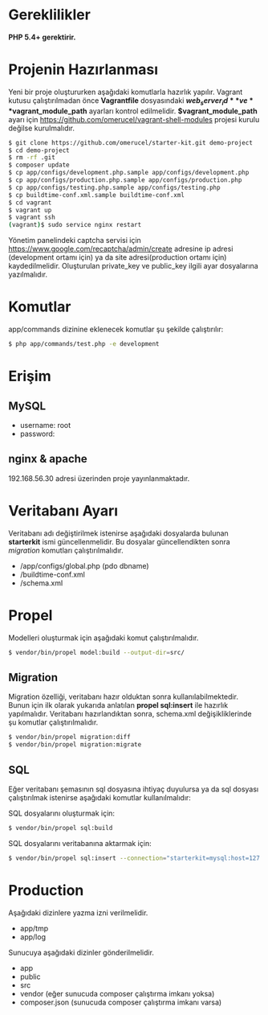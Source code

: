 # Gereklilikler

**PHP 5.4+ gerektirir.**

# Projenin Hazırlanması

Yeni bir proje oluştururken aşağıdaki komutlarla hazırlık yapılır. Vagrant kutusu çalıştırılmadan önce **Vagrantfile**
dosyasındaki **$web_server_id** ve **$vagrant_module_path** ayarları kontrol edilmelidir. **$vagrant_module_path** ayarı için
https://github.com/omerucel/vagrant-shell-modules projesi kurulu değilse kurulmalıdır.

```bash
$ git clone https://github.com/omerucel/starter-kit.git demo-project
$ cd demo-project
$ rm -rf .git
$ composer update
$ cp app/configs/development.php.sample app/configs/development.php
$ cp app/configs/production.php.sample app/configs/production.php
$ cp app/configs/testing.php.sample app/configs/testing.php
$ cp buildtime-conf.xml.sample buildtime-conf.xml
$ cd vagrant
$ vagrant up
$ vagrant ssh
(vagrant)$ sudo service nginx restart
```

Yönetim panelindeki captcha servisi için https://www.google.com/recaptcha/admin/create adresine ip adresi
(development ortamı için) ya da site adresi(production ortamı için) kaydedilmelidir. Oluşturulan private_key ve
public_key ilgili ayar dosyalarına yazılmalıdır.

# Komutlar

app/commands dizinine eklenecek komutlar şu şekilde çalıştırılır:

```bash
$ php app/commands/test.php -e development
```

# Erişim

## MySQL

- username: root
- password:

## nginx & apache

192.168.56.30 adresi üzerinden proje yayınlanmaktadır.

# Veritabanı Ayarı

Veritabanı adı değiştirilmek istenirse aşağıdaki dosyalarda bulunan **starterkit** ismi güncellenmelidir. Bu
dosyalar güncellendikten sonra *migration* komutları çalıştırılmalıdır.

- /app/configs/global.php (pdo dbname)
- /buildtime-conf.xml
- /schema.xml

# Propel

Modelleri oluşturmak için aşağıdaki komut çalıştırılmalıdır.

```bash
$ vendor/bin/propel model:build --output-dir=src/
```

## Migration

Migration özelliği, veritabanı hazır olduktan sonra kullanılabilmektedir. Bunun için ilk olarak yukarıda anlatılan
**propel sql:insert** ile hazırlık yapılmalıdır. Veritabanı hazırlandıktan sonra, schema.xml değişikliklerinde şu komutlar
çalıştırılmalıdır.

```bash
$ vendor/bin/propel migration:diff
$ vendor/bin/propel migration:migrate
```

## SQL

Eğer veritabanı şemasının sql dosyasına ihtiyaç duyulursa ya da sql dosyası çalıştırılmak istenirse
aşağıdaki komutlar kullanılmalıdır:

SQL dosyalarını oluşturmak için:

```bash
$ vendor/bin/propel sql:build
```

SQL dosyalarını veritabanına aktarmak için:

```bash
$ vendor/bin/propel sql:insert --connection="starterkit=mysql:host=127.0.0.1;dbname=starterkit;user=root" --verbose
```

# Production

Aşağıdaki dizinlere yazma izni verilmelidir.

* app/tmp
* app/log

Sunucuya aşağıdaki dizinler gönderilmelidir.

* app
* public
* src
* vendor (eğer sunucuda composer çalıştırma imkanı yoksa)
* composer.json (sunucuda composer çalıştırma imkanı varsa)